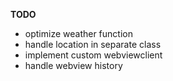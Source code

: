**TODO**
- optimize weather function
- handle location in separate class
- implement custom webviewclient
- handle webview history
